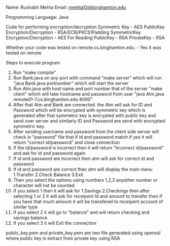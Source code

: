 Name: Rushabh Mehta
Email: rmehta13@binghamton.edu

Programming Language: Java

Code for performing encryption/decryption
Symmetric Key - AES
PublicKey Encryption/Decryption - RSA/ECB/PKCS1Padding
SymmetricKey Encryption/Decryption - AES
For Reading
PublicKey - RSA
PrivateKey - RSA

Whether your code was tested on remote.cs.binghamton.edu. - Yes it was tested on remote

Steps to execute program
1. Run "make compile"
2. Run Bank.java on any port with command "make server" which will run "java Bank.java portnumber" which will start the server
3. Run Atm.java with host name and port number that of the server "make client" which will take hostname and password from user "java Atm.java remote01-7.cs.binghamton.edu 8090"
4. After that Atm and Bank are connected. the Atm will ask for ID and Password which will be encrypted with symmetric key which is generated after that symmetric key is encrypted with public key and send over server and similarly ID and Password are send with encrypted symmetric key.
5. After sending username and password from the client side server will check in "password" file that if id and password match if yes it will return "correct id/password" and close connection
6. If the id/password is incorrect then it will return "Incorrect id/password" and ask for id and password again
7. If id and password are incorrect then atm will ask for correct id and password
8. If id and password are correct then atm will display the main menu 1.Transfer 2.Check Balance 3.Exit
9. Then you select the options using numbers 1,2,3 anyother number or character will not be counted 
10. If you select 1 then it will ask for 1.Savings 2.Checkings then after selecting 1 or 2 it will ask for receipent Id and amount to transfer then if you have that much amount it will be transfered to receipent account of similar type
11. If you select 2 it will go to "balance" and will return checking and savings balance
12. If you select 3 it will Exit the connection

public_key.pem and private_key.pem are two file generated using openssl where public key is extract from private key using RSA
